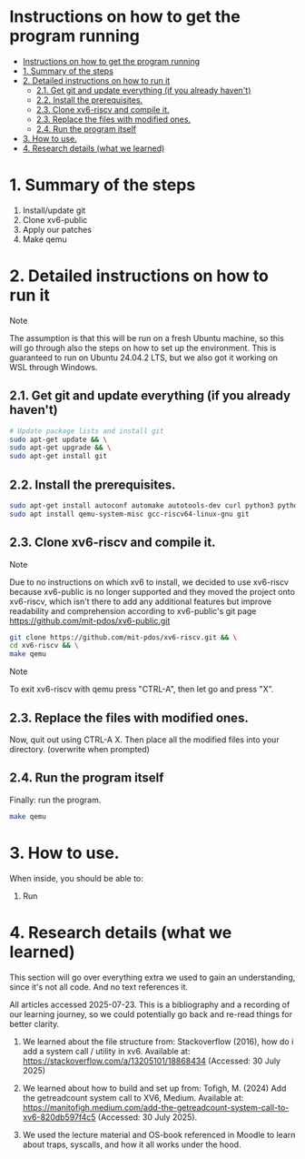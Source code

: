 # Instructions on how to get the program running


- [Instructions on how to get the program running](#instructions-on-how-to-get-the-program-running)
- [1. Summary of the steps](#1-summary-of-the-steps)
- [2. Detailed instructions on how to run it](#2-detailed-instructions-on-how-to-run-it)
  - [2.1. Get git and update everything (if you already haven't)](#21-get-git-and-update-everything-if-you-already-havent)
  - [2.2. Install the prerequisites.](#22-install-the-prerequisites)
  - [2.3. Clone xv6-riscv and compile it.](#23-clone-xv6-riscv-and-compile-it)
  - [2.3. Replace the files with modified ones.](#23-replace-the-files-with-modified-ones)
  - [2.4. Run the program itself](#24-run-the-program-itself)
- [3. How to use.](#3-how-to-use)
- [4. Research details (what we learned)](#4-research-details-what-we-learned)


#   1. Summary of the steps
1. Install/update git
2. Clone xv6-public
3. Apply our patches
4. Make qemu


# 2. Detailed instructions on how to run it
> [!NOTE]
> The assumption is that this will be run on a fresh Ubuntu machine, so this will go through also the steps on how to set up the environment. This is guaranteed to run on Ubuntu 24.04.2 LTS, but we also got it working on WSL through Windows.


## 2.1. Get git and update everything (if you already haven't)
```bash
# Update package lists and install git
sudo apt-get update && \
sudo apt-get upgrade && \
sudo apt-get install git

```

## 2.2. Install the prerequisites.

```bash
sudo apt-get install autoconf automake autotools-dev curl python3 python3-pip python3-tomli libmpc-dev libmpfr-dev libgmp-dev gawk build-essential bison flex texinfo gperf libtool patchutils bc zlib1g-dev libexpat-dev ninja-build git cmake libglib2.0-dev libslirp-dev && \
sudo apt install qemu-system-misc gcc-riscv64-linux-gnu git

```

## 2.3. Clone xv6-riscv and compile it.
> [!NOTE]
> Due to no instructions on which xv6 to install, we decided to use xv6-riscv because xv6-public is no longer supported and they moved the project onto xv6-riscv, which isn't there to add any additional features but improve readability and comprehension according to xv6-public's git page https://github.com/mit-pdos/xv6-public.git
```bash
git clone https://github.com/mit-pdos/xv6-riscv.git && \
cd xv6-riscv && \
make qemu
```

> [!NOTE]
> To exit xv6-riscv with qemu press "CTRL-A", then let go and press "X".

## 2.3. Replace the files with modified ones.
Now, quit out using CTRL-A X. Then place all the modified files into your directory. (overwrite when prompted)


## 2.4. Run the program itself
Finally: run the program.
```bash
make qemu
```

# 3. How to use.
When inside, you should be able to:
1. Run




# 4. Research details (what we learned)
This section will go over everything extra we used to gain an understanding, since it's not all code. And no text references it.

All articles accessed 2025-07-23. This is a bibliography and a recording of our learning journey, so we could potentially go back and re-read things for better clarity.
1. We learned about the file structure from: Stackoverflow (2016), how do i add a system call / utility in xv6. Available at: https://stackoverflow.com/a/13205101/18868434 (Accessed: 30 July 2025)

2. We learned about how to build and set up from: Tofigh, M. (2024) Add the getreadcount system call to XV6, Medium. Available at: https://manitofigh.medium.com/add-the-getreadcount-system-call-to-xv6-820db597f4c5 (Accessed: 30 July 2025). 

3. We used the lecture material and OS-book referenced in Moodle to learn about traps, syscalls, and how it all works under the hood.
